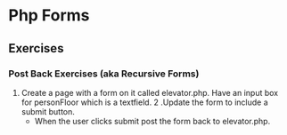 # Php Forms

## Exercises

### Post Back Exercises (aka Recursive Forms)

1. Create a page with a form on it called elevator.php. Have an input box for personFloor which is a textfield. 
2 .Update the form to include a submit button.
    - When the user clicks submit post the form back to elevator.php.